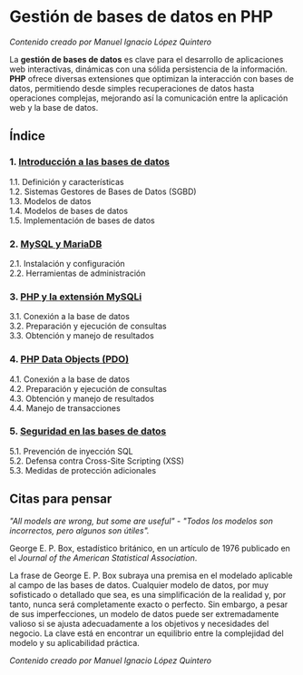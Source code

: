 # Gestión de bases de datos en PHP

_Contenido creado por Manuel Ignacio López Quintero_

La **gestión de bases de datos** es clave para el desarrollo de aplicaciones web interactivas, dinámicas con una sólida persistencia de la información. **PHP** ofrece diversas extensiones que optimizan la interacción con bases de datos, permitiendo desde simples recuperaciones de datos hasta operaciones complejas, mejorando así la comunicación entre la aplicación web y la base de datos.

## Índice

### 1. [Introducción a las bases de datos](1/README.md)

1.1. Definición y características<br />
1.2. Sistemas Gestores de Bases de Datos (SGBD)<br />
1.3. Modelos de datos<br />
1.4. Modelos de bases de datos<br />
1.5. Implementación de bases de datos

### 2. [MySQL y MariaDB](2/README.md)

2.1. Instalación y configuración<br />
2.2. Herramientas de administración

### 3. [PHP y la extensión MySQLi](3/README.md)

3.1. Conexión a la base de datos<br />
3.2. Preparación y ejecución de consultas<br />
3.3. Obtención y manejo de resultados

### 4. [PHP Data Objects (PDO)](4/README.md)

4.1. Conexión a la base de datos<br />
4.2. Preparación y ejecución de consultas<br />
4.3. Obtención y manejo de resultados<br />
4.4. Manejo de transacciones

### 5. [Seguridad en las bases de datos](5/README.md)

5.1. Prevención de inyección SQL<br />
5.2. Defensa contra Cross-Site Scripting (XSS)<br />
5.3. Medidas de protección adicionales

## Citas para pensar

*"All models are wrong, but some are useful"* - *"Todos los modelos son incorrectos, pero algunos son útiles".*

George E. P. Box, estadístico británico, en un artículo de 1976 publicado en el *Journal of the American Statistical Association*.

La frase de George E. P. Box subraya una premisa en el modelado aplicable al campo de las bases de datos. Cualquier modelo de datos, por muy sofisticado o detallado que sea, es una simplificación de la realidad y, por tanto, nunca será completamente exacto o perfecto. Sin embargo, a pesar de sus imperfecciones, un modelo de datos puede ser extremadamente valioso si se ajusta adecuadamente a los objetivos y necesidades del negocio. La clave está en encontrar un equilibrio entre la complejidad del modelo y su aplicabilidad práctica.

_Contenido creado por Manuel Ignacio López Quintero_
